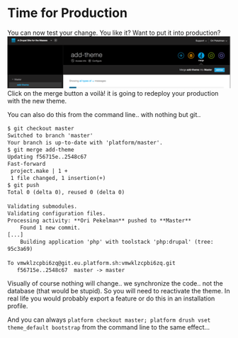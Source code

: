# Time for Production

You can now test your change. You like it? Want to put it into production?
![Platform Web Merge](/images/platform-web-merge.png)
Click on the merge button a voilà! it is going to redeploy your production
with the new theme. 

You can also do this from the command line.. with nothing but git..
```
$ git checkout master
Switched to branch 'master'
Your branch is up-to-date with 'platform/master'.
$ git merge add-theme
Updating f56715e..2548c67
Fast-forward
 project.make | 1 +
 1 file changed, 1 insertion(+)
$ git push
Total 0 (delta 0), reused 0 (delta 0)

Validating submodules.
Validating configuration files.
Processing activity: **Ori Pekelman** pushed to **Master**
    Found 1 new commit.
[...]
    Building application 'php' with toolstack 'php:drupal' (tree: 95c3a69)

To vmwklzcpbi6zq@git.eu.platform.sh:vmwklzcpbi6zq.git
   f56715e..2548c67  master -> master
```

Visually of course nothing will change.. we synchronize the code.. not the 
database (that would be stupid). So you will need to reactivate the theme. In
real life you would probably export a feature or do this in an installation
profile. 

And you can always `platform checkout master; platform drush vset theme_default bootstrap`
from the command line to the same effect...
